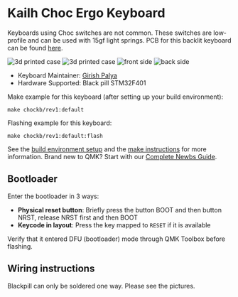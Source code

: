 # Kailh Choc Ergo Keyboard

Keyboards using Choc switches are not common. These switches are low-profile
and can be used with 15gf light springs. PCB for this backlit keyboard can be
found [here](https://github.com/girishji/choc-keyboard).

![3d printed case](https://i.imgur.com/risvk8Q.jpg?1)
![3d printed case](https://i.imgur.com/H77lyNH.jpg?1)
![front side](https://i.imgur.com/7ngL65q.jpg)
![back side](https://i.imgur.com/xvfgL1L.jpg)

* Keyboard Maintainer: [Girish Palya](https://github.com/girishji)
* Hardware Supported: Black pill STM32F401

Make example for this keyboard (after setting up your build environment):

    make chockb/rev1:default

Flashing example for this keyboard:

    make chockb/rev1:default:flash

See the [build environment
setup](https://docs.qmk.fm/#/getting_started_build_tools) and the [make
instructions](https://docs.qmk.fm/#/getting_started_make_guide) for more
information. Brand new to QMK? Start with our [Complete Newbs
Guide](https://docs.qmk.fm/#/newbs).

## Bootloader

Enter the bootloader in 3 ways:

* **Physical reset button**: Briefly press the button BOOT and then button NRST, release NRST first and then BOOT 
* **Keycode in layout**: Press the key mapped to `RESET` if it is available

Verify that it entered DFU (bootloader) mode through QMK Toolbox before
flashing.

## Wiring instructions

Blackpill can only be soldered one way. Please see the pictures.


